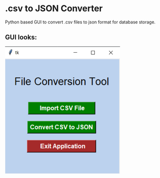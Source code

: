 # .csv to JSON Converter

Python based GUI to convert .csv files to json format for database storage.

## GUI looks:

![img](output.PNG)
